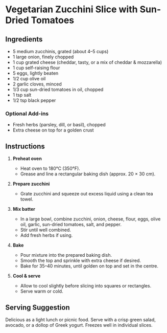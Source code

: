 # Vegetarian Zucchini Slice with Sun-Dried Tomatoes

## Ingredients
- 5 medium zucchinis, grated (about 4–5 cups)  
- 1 large onion, finely chopped  
- 1 cup grated cheese (cheddar, tasty, or a mix of cheddar & mozzarella)  
- 1 cup self-raising flour  
- 5 eggs, lightly beaten  
- 1/2 cup olive oil  
- 2 garlic cloves, minced  
- 1/3 cup sun-dried tomatoes in oil, chopped  
- 1 tsp salt  
- 1/2 tsp black pepper  

### Optional Add-ins
- Fresh herbs (parsley, dill, or basil), chopped  
- Extra cheese on top for a golden crust  

## Instructions
1. **Preheat oven**  
   - Heat oven to 180°C (350°F).  
   - Grease and line a rectangular baking dish (approx. 20 × 30 cm).  

2. **Prepare zucchini**  
   - Grate zucchini and squeeze out excess liquid using a clean tea towel.  

3. **Mix batter**  
   - In a large bowl, combine zucchini, onion, cheese, flour, eggs, olive oil, garlic, sun-dried tomatoes, salt, and pepper.  
   - Stir until well combined.  
   - Add fresh herbs if using.  

4. **Bake**  
   - Pour mixture into the prepared baking dish.  
   - Smooth the top and sprinkle with extra cheese if desired.  
   - Bake for 35–40 minutes, until golden on top and set in the centre.  

5. **Cool & serve**  
   - Allow to cool slightly before slicing into squares or rectangles.  
   - Serve warm or cold.  

## Serving Suggestion
Delicious as a light lunch or picnic food. Serve with a crisp green salad, avocado, or a dollop of Greek yogurt. Freezes well in individual slices.